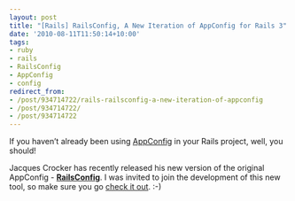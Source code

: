 ```yaml
---
layout: post
title: "[Rails] RailsConfig, A New Iteration of AppConfig for Rails 3"
date: '2010-08-11T11:50:14+10:00'
tags:
- ruby
- rails
- RailsConfig
- AppConfig
- config
redirect_from:
- /post/934714722/rails-railsconfig-a-new-iteration-of-appconfig
- /post/934714722/
- /post/934714722
---
```

If you haven’t already been using [AppConfig](http://github.com/fredwu/app_config) in your Rails project, well, you should!

Jacques Crocker has recently released his new version of the original AppConfig - [**RailsConfig**](http://github.com/railsjedi/rails_config). I was invited to join the development of this new tool, so make sure you go [check it out](http://github.com/railsjedi/rails_config). :-)

